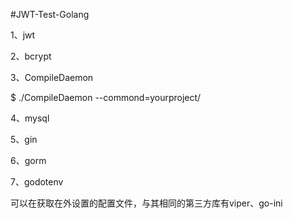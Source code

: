 #JWT-Test-Golang

1、jwt

2、bcrypt

3、CompileDaemon

$ ./CompileDaemon --commond=yourproject/

4、mysql

5、gin

6、gorm

7、godotenv

可以在获取在外设置的配置文件，与其相同的第三方库有viper、go-ini


